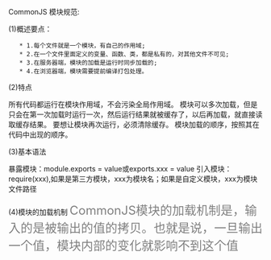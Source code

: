 CommonJS 模块规范:

(1)概述要点：
```
   * 1.每个文件就是一个模块，有自己的作用域;
   * 2.在一个文件里面定义的变量、函数、类，都是私有的，对其他文件不可见;
   * 3.在服务器端，模块的加载是运行时同步加载的;
   * 4.在浏览器端，模块需要提前编译打包处理。
```
(2)特点

所有代码都运行在模块作用域，不会污染全局作用域。
模块可以多次加载，但是只会在第一次加载时运行一次，然后运行结果就被缓存了，以后再加载，就直接读取缓存结果。
要想让模块再次运行，必须清除缓存。
模块加载的顺序，按照其在代码中出现的顺序。

(3)基本语法

暴露模块：module.exports = value或exports.xxx = value
引入模块：require(xxx),如果是第三方模块，xxx为模块名；如果是自定义模块，xxx为模块文件路径


(4)模块的加载机制
<font color=gray size=5>CommonJS模块的加载机制是，输入的是被输出的值的拷贝。也就是说，一旦输出一个值，模块内部的变化就影响不到这个值</font>